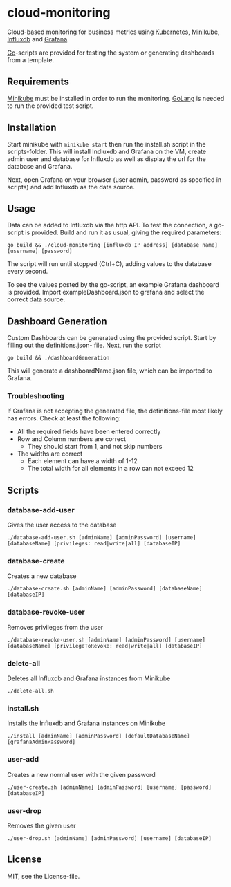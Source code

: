 cloud-monitoring
================

Cloud-based monitoring for business metrics using [Kubernetes](http://kubernetes.io/), [Minikube](https://github.com/kubernetes/minikube), [Influxdb](https://docs.influxdata.com/influxdb/v1.2/) and [Grafana](http://grafana.org/).

[Go](https://golang.org/)-scripts are provided for testing the system or generating dashboards from a template.

Requirements
-----
[Minikube](https://github.com/kubernetes/minikube) must be installed in order to run the monitoring.
[GoLang](https://golang.org/) is needed to run the provided test script.

Installation
-----
Start minikube with `minikube start` then run the install.sh script in the scripts-folder. This will install Indluxdb and Grafana on the VM, create admin user and database for Influxdb as well as display the url for the database and Grafana.

Next, open Grafana on your browser (user admin, password as specified in scripts) and add Influxdb as the data source.

Usage
-----
Data can be added to Influxdb via the http API. To test the connection, a go-script is provided. Build and run it as usual, giving the required parameters:
```
go build && ./cloud-monitoring [influxdb IP address] [database name] [username] [password]
```
The script will run until stopped (Ctrl+C), adding values to the database every second.

To see the values posted by the go-script, an example Grafana dashboard is provided. Import exampleDashboard.json to grafana and select the correct data source.

Dashboard Generation
-----
Custom Dashboards can be generated using the provided script. Start by filling out the definitions.json- file. Next, run the script
```
go build && ./dashboardGeneration
```
This will generate a dashboardName.json file, which can be imported to Grafana.

### Troubleshooting
If Grafana is not accepting the generated file, the definitions-file most likely has errors.
Check at least the following:
- All the required fields have been entered correctly
- Row and Column numbers are correct
  * They should start from 1, and not skip numbers
- The widths are correct
  * Each element can have a width of 1-12
  * The total width for all elements in a row can not exceed 12

Scripts
-----
### database-add-user
Gives the user access to the database
```
./database-add-user.sh [adminName] [adminPassword] [username] [databaseName] [privileges: read|write|all] [databaseIP]
```

### database-create
Creates a new database
```
./database-create.sh [adminName] [adminPassword] [databaseName] [databaseIP]
```

### database-revoke-user
Removes privileges from the user
```
./database-revoke-user.sh [adminName] [adminPassword] [username] [databaseName] [privilegeToRevoke: read|write|all] [databaseIP]
```

### delete-all
Deletes all Influxdb and Grafana instances from Minikube
```
./delete-all.sh
```

### install.sh
Installs the Influxdb and Grafana instances on Minikube
```
./install [adminName] [adminPassword] [defaultDatabaseName] [grafanaAdminPassword]
```

### user-add
Creates a new normal user with the given password
```
./user-create.sh [adminName] [adminPassword] [username] [password] [databaseIP]
```

### user-drop
Removes the given user
```
./user-drop.sh [adminName] [adminPassword] [username] [databaseIP]
```

License
-----
MIT, see the License-file.

